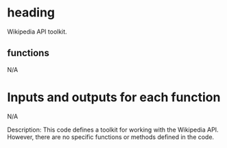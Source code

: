 # heading
Wikipedia API toolkit.

## functions
N/A

# Inputs and outputs for each function
N/A

Description:
This code defines a toolkit for working with the Wikipedia API. However, there are no specific functions or methods defined in the code.

